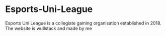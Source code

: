 # Esports-Uni-League
Esports Uni League is a collegiate gaming organisation established in 2018. The website is wullstack and made by me
